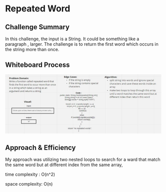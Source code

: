 # Repeated Word

## Challenge Summary

In this challenge, the input is a  String. It could be something like a paragraph , larger. The challenge is to return the first word which occurs in the string more than once.

## Whiteboard Process

![](./repeatedWord.JPG)

## Approach & Efficiency

My approach was utilizing two nested loops to search for a ward that match the same word but at different index from the same array,

time complexity : O(n^2)

space complexity: O(n)


